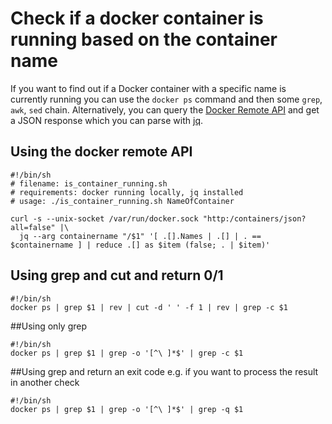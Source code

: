 # Check if a docker container is running based on the container name

If you want to find out if a Docker container with a specific name is currently running you can use the `docker ps` command and then some `grep`, `awk`, `sed` chain.
Alternatively, you can query the [Docker Remote API](https://docs.docker.com/reference/api/docker_remote_api/) and get a JSON response which you can parse with [jq](https://stedolan.github.io/jq/).


## Using the docker remote API
```
#!/bin/sh
# filename: is_container_running.sh
# requirements: docker running locally, jq installed
# usage: ./is_container_running.sh NameOfContainer

curl -s --unix-socket /var/run/docker.sock "http:/containers/json?all=false" |\
  jq --arg containername "/$1" '[ .[].Names | .[] | . == $containername ] | reduce .[] as $item (false; . | $item)'
```

## Using grep and cut and return 0/1
```
#!/bin/sh
docker ps | grep $1 | rev | cut -d ' ' -f 1 | rev | grep -c $1
```

##Using only grep
```
#!/bin/sh
docker ps | grep $1 | grep -o '[^\ ]*$' | grep -c $1
```
##Using grep and return an exit code
e.g. if you want to process the result in another check
```
#!/bin/sh
docker ps | grep $1 | grep -o '[^\ ]*$' | grep -q $1
```


